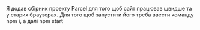 Я додав сбірник проекту Parcel для того щоб сайт працював швидше та у старих браузерах. Для того щоб запустити його треба ввести командy
npm i, а далі npm start
